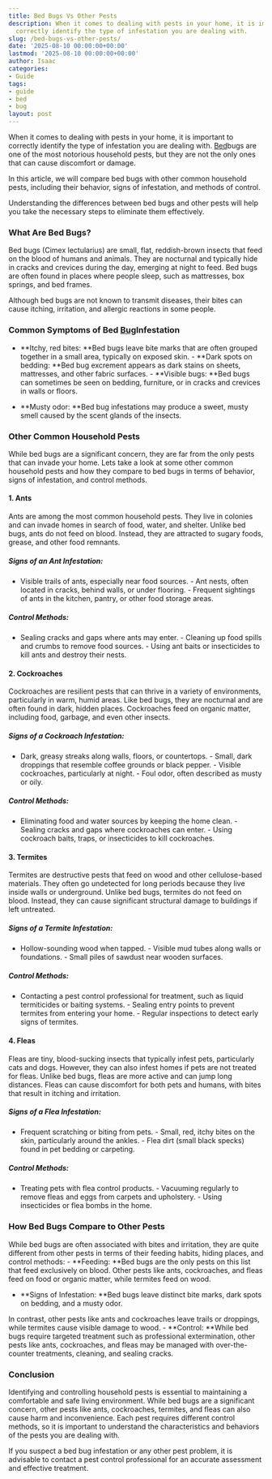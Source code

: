 ```yaml
---
title: Bed Bugs Vs Other Pests
description: When it comes to dealing with pests in your home, it is important to
  correctly identify the type of infestation you are dealing with.
slug: /bed-bugs-vs-other-pests/
date: '2025-08-10 00:00:00+00:00'
lastmod: '2025-08-10 00:00:00+00:00'
author: Isaac
categories:
- Guide
tags:
- guide
- bed
- bug
layout: post
---
```

When it comes to dealing with pests in your home, it is important to correctly identify the type of infestation you are dealing with. [Bed](https://pestpolicy.com/how-much-do-bed-bug-exterminators-cost/)bugs are one of the most notorious household pests, but they are not the only ones that can cause discomfort or damage.

In this article, we will compare bed bugs with other common household pests, including their behavior, signs of infestation, and methods of control.

Understanding the differences between bed bugs and other pests will help you take the necessary steps to eliminate them effectively.

###  What Are Bed Bugs?

Bed bugs (Cimex lectularius) are small, flat, reddish-brown insects that feed on the blood of humans and animals. They are nocturnal and typically hide in cracks and crevices during the day, emerging at night to feed. Bed bugs are often found in places where people sleep, such as mattresses, box springs, and bed frames.

Although bed bugs are not known to transmit diseases, their bites can cause itching, irritation, and allergic reactions in some people.

###  Common Symptoms of Bed [Bug](https://pestpolicy.com/how-to-find-bed-bugs-during-the-day/)Infestation

- **Itchy, red bites: **Bed bugs leave bite marks that are often grouped together in a small area, typically on exposed skin. - **Dark spots on bedding: **Bed bug excrement appears as dark stains on sheets, mattresses, and other fabric surfaces. - **Visible bugs: **Bed bugs can sometimes be seen on bedding, furniture, or in cracks and crevices in walls or floors.

- **Musty odor: **Bed bug infestations may produce a sweet, musty smell caused by the scent glands of the insects.

###  Other Common Household Pests

While bed bugs are a significant concern, they are far from the only pests that can invade your home. Lets take a look at some other common household pests and how they compare to bed bugs in terms of behavior, signs of infestation, and control methods.

####  1. Ants

Ants are among the most common household pests. They live in colonies and can invade homes in search of food, water, and shelter. Unlike bed bugs, ants do not feed on blood. Instead, they are attracted to sugary foods, grease, and other food remnants.

#####  Signs of an Ant Infestation:

- Visible trails of ants, especially near food sources. - Ant nests, often located in cracks, behind walls, or under flooring. - Frequent sightings of ants in the kitchen, pantry, or other food storage areas.

#####  Control Methods:

- Sealing cracks and gaps where ants may enter. - Cleaning up food spills and crumbs to remove food sources. - Using ant baits or insecticides to kill ants and destroy their nests.

####  2. Cockroaches

Cockroaches are resilient pests that can thrive in a variety of environments, particularly in warm, humid areas. Like bed bugs, they are nocturnal and are often found in dark, hidden places. Cockroaches feed on organic matter, including food, garbage, and even other insects.

#####  Signs of a Cockroach Infestation:

- Dark, greasy streaks along walls, floors, or countertops. - Small, dark droppings that resemble coffee grounds or black pepper. - Visible cockroaches, particularly at night. - Foul odor, often described as musty or oily.

#####  Control Methods:

- Eliminating food and water sources by keeping the home clean. - Sealing cracks and gaps where cockroaches can enter. - Using cockroach baits, traps, or insecticides to kill cockroaches.

####  3. Termites

Termites are destructive pests that feed on wood and other cellulose-based materials. They often go undetected for long periods because they live inside walls or underground. Unlike bed bugs, termites do not feed on blood. Instead, they can cause significant structural damage to buildings if left untreated.

#####  Signs of a Termite Infestation:

- Hollow-sounding wood when tapped. - Visible mud tubes along walls or foundations. - Small piles of sawdust near wooden surfaces.

#####  Control Methods:

- Contacting a pest control professional for treatment, such as liquid termiticides or baiting systems. - Sealing entry points to prevent termites from entering your home. - Regular inspections to detect early signs of termites.

####  4. Fleas

Fleas are tiny, blood-sucking insects that typically infest pets, particularly cats and dogs. However, they can also infest homes if pets are not treated for fleas. Unlike bed bugs, fleas are more active and can jump long distances. Fleas can cause discomfort for both pets and humans, with bites that result in itching and irritation.

#####  Signs of a Flea Infestation:

- Frequent scratching or biting from pets. - Small, red, itchy bites on the skin, particularly around the ankles. - Flea dirt (small black specks) found in pet bedding or carpeting.

#####  Control Methods:

- Treating pets with flea control products. - Vacuuming regularly to remove fleas and eggs from carpets and upholstery. - Using insecticides or flea bombs in the home.

###  How Bed Bugs Compare to Other Pests

While bed bugs are often associated with bites and irritation, they are quite different from other pests in terms of their feeding habits, hiding places, and control methods: - **Feeding: **Bed bugs are the only pests on this list that feed exclusively on blood. Other pests like ants, cockroaches, and fleas feed on food or organic matter, while termites feed on wood.

- **Signs of Infestation: **Bed bugs leave distinct bite marks, dark spots on bedding, and a musty odor.

In contrast, other pests like ants and cockroaches leave trails or droppings, while termites cause visible damage to wood. - **Control: **While bed bugs require targeted treatment such as professional extermination, other pests like ants, cockroaches, and fleas may be managed with over-the-counter treatments, cleaning, and sealing cracks.

###  Conclusion

Identifying and controlling household pests is essential to maintaining a comfortable and safe living environment. While bed bugs are a significant concern, other pests like ants, cockroaches, termites, and fleas can also cause harm and inconvenience. Each pest requires different control methods, so it is important to understand the characteristics and behaviors of the pests you are dealing with.

If you suspect a bed bug infestation or any other pest problem, it is advisable to contact a pest control professional for an accurate assessment and effective treatment.